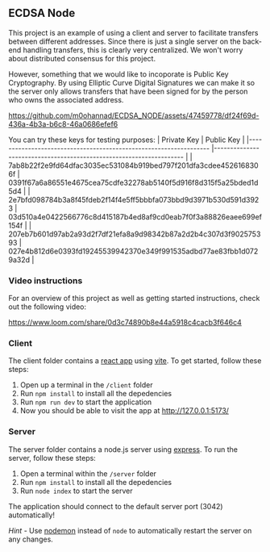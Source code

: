 ## ECDSA Node

This project is an example of using a client and server to facilitate transfers between different addresses. Since there is just a single server on the back-end handling transfers, this is clearly very centralized. We won't worry about distributed consensus for this project.

However, something that we would like to incoporate is Public Key Cryptography. By using Elliptic Curve Digital Signatures we can make it so the server only allows transfers that have been signed for by the person who owns the associated address.

https://github.com/m0ohannad/ECDSA_NODE/assets/47459778/df24f69d-436a-4b3a-b6c8-46a0686efef6

You can try these keys for testing purposes:
| Private Key                                                      	| Public Key                                                         	|
|------------------------------------------------------------------	|--------------------------------------------------------------------	|
| 7ab8b22f2e9fd64dfac3035ec531084b919bed797f201dfa3cdee4526168306f 	| 0391f67a6a86551e4675cea75cdfe32278ab5140f5d916f8d315f5a25bded1d5d4 	|
| 2e7bfd098784b3a8f45fdeb2f14f4e5ff5bbbfa073bbd9d3971b530d591d3923 	| 03d510a4e0422566776c8d415187b4ed8af9cd0eab7f0f3a88826eaee699ef154f 	|
| 207eb7b601d97ab2a93d2f7df21efa8a9d98342b87a2d2b4c307d3f902575393 	| 027e4b812d6e0393fd19245539942370e349f991535adbd77ae83fbb1d0729a32d 	|

### Video instructions
For an overview of this project as well as getting started instructions, check out the following video:

https://www.loom.com/share/0d3c74890b8e44a5918c4cacb3f646c4
 
### Client

The client folder contains a [react app](https://reactjs.org/) using [vite](https://vitejs.dev/). To get started, follow these steps:

1. Open up a terminal in the `/client` folder
2. Run `npm install` to install all the depedencies
3. Run `npm run dev` to start the application 
4. Now you should be able to visit the app at http://127.0.0.1:5173/

### Server

The server folder contains a node.js server using [express](https://expressjs.com/). To run the server, follow these steps:

1. Open a terminal within the `/server` folder 
2. Run `npm install` to install all the depedencies 
3. Run `node index` to start the server 

The application should connect to the default server port (3042) automatically! 

_Hint_ - Use [nodemon](https://www.npmjs.com/package/nodemon) instead of `node` to automatically restart the server on any changes.
